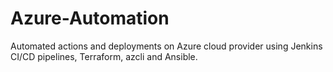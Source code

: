 # Azure-Automation
Automated actions and deployments on Azure cloud provider using Jenkins CI/CD pipelines, Terraform, azcli and Ansible.
